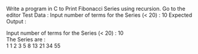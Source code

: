 Write a program in C to Print Fibonacci Series using recursion. Go to the editor
Test Data :
Input number of terms for the Series (< 20) : 10
Expected Output :

 Input number of terms for the Series (< 20) : 10                                
 The Series are :                                                                
 1  1  2  3  5  8  13  21  34  55  


